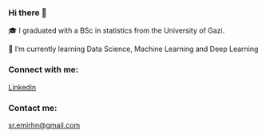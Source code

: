 ### Hi there 👋

🎓 I graduated with a BSc in statistics from the University of Gazi.

🌱 I’m currently learning Data Science, Machine Learning and Deep Learning

### Connect with me:

[Linkedin](https://www.linkedin.com/in/emirhansilsupur/)

### Contact me:

sr.emirhn@gmail.com


